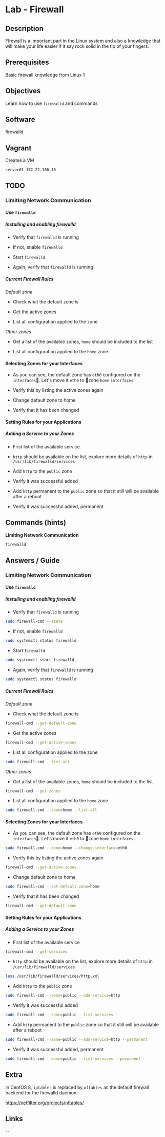 # Lab - Firewall

## Description

FIrewall is a important part in the Linux system and also a knowledge that will make your life easier if it say rock solid in the tip of your fingers.

## Prerequisites

Basic firewall knowledge from Linux 1

## Objectives

Learn how to use `firewalld` and commands

## Software

firewalld

## Vagrant

Creates a VM

`server01 172.22.100.10`

## TODO

### Limiting Network Communication

#### Use `firewalld`

##### Installing and enabling firewalld

- Verify that `firewalld` is running

- If not, enable `firewalld`

- Start `firewalld`

- Again, verify that `firewalld` is running

##### Current Firewall Rules

*Default zone*

- Check what the default zone is

- Get the active zones

- List all configuration applied to the zone

*Other zones*

- Get a list of the available zones, `home` should be included to the list

- List all configuration applied to the `home` zone

#### Selecting Zones for your Interfaces

- As you can see, the default zone has `eth0` configured on the `interfaces`. Let's move it `eth0` to zone `home` `interfaces`

- Verify this by listing the active zones again

- Change default zone to home

- Verify that it has been changed

#### Setting Rules for your Applications

##### Adding a Service to your Zones

- First list of the available service

- `http` should be available on the list, explore more details of `http` in `/usr/lib/firewalld/services`

- Add `http` to the `public` zone

- Verify it was successful added

- Add `http` permanent to the `public` zone so that it still will be available after a reboot

- Verify it was successful added, permanent

## Commands (hints)

**Limiting Network Communication**

```bash
firewalld
```

## Answers / Guide

### Limiting Network Communication

#### Use `firewalld`

##### Installing and enabling firewalld

- Verify that `firewalld` is running

```bash
sudo firewall-cmd --state
```

- If not, enable `firewalld`

```bash
sudo systemctl status firewalld
```

- Start `firewalld`

```bash
sudo systemctl start firewalld
```

- Again, verify that `firewalld` is running

```bash
sudo systemctl status firewalld
```

##### Current Firewall Rules

*Default zone*

- Check what the default zone is

```bash
firewall-cmd --get-default-zone
```

- Get the active zones

```bash
firewall-cmd --get-active-zones
```

- List all configuration applied to the zone

```bash
sudo firewall-cmd --list-all
```

*Other zones*


- Get a list of the available zones, `home` should be included to the list

```bash
firewall-cmd --get-zones
```

- List all configuration applied to the `home` zone

```bash
sudo firewall-cmd --zone=home --list-all
```

#### Selecting Zones for your Interfaces

- As you can see, the default zone has `eth0` configured on the `interfaces`. Let's move it `eth0` to zone `home` `interfaces`

```bash
sudo firewall-cmd --zone=home --change-interface=eth0
```

- Verify this by listing the active zones again

```bash
firewall-cmd --get-active-zones
```

- Change default zone to home

```bash
sudo firewall-cmd --set-default-zone=home
```

- Verify that it has been changed

```bash
firewall-cmd --get-default-zone
```

#### Setting Rules for your Applications

##### Adding a Service to your Zones

- First list of the available service

```bash
firewall-cmd --get-services
```

- `http` should be available on the list, explore more details of `http` in `/usr/lib/firewalld/services`

```bash
less /usr/lib/firewalld/services/http.xml
```

- Add `http` to the `public` zone

```bash
sudo firewall-cmd --zone=public --add-service=http
```

- Verify it was successful added

```bash
sudo firewall-cmd --zone=public --list-services
```

- Add `http` permanent to the `public` zone so that it still will be available after a reboot

```bash
sudo firewall-cmd --zone=public --add-service=http --permanent
```

- Verify it was successful added, permanent

```bash
sudo firewall-cmd --zone=public --list-services --permanent
```

## Extra

In CentOS 8, `iptables` is replaced by `nftables` as the default firewall backend for the firewalld daemon.

https://netfilter.org/projects/nftables/

## Links

--
